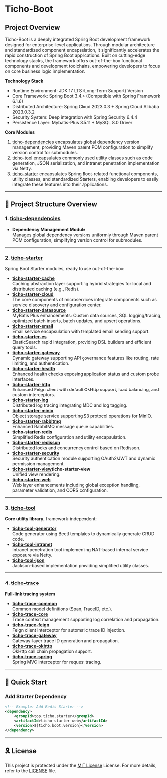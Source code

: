# Ticho-Boot

## Project Overview

Ticho-Boot is a deeply integrated Spring Boot development framework designed for enterprise-level applications. Through
modular architecture and standardized component encapsulation, it significantly accelerates the rapid construction of
Spring Boot applications. Built on cutting-edge technology stacks, the framework offers out-of-the-box functional
components and development toolchains, empowering developers to focus on core business logic implementation.

**Technology Stack**

* Runtime Environment: JDK 17 LTS (Long-Term Support) Version
* Core Framework: Spring Boot 3.4.4 (Compatible with Spring Framework 6.1.6)
* Distributed Architecture: Spring Cloud 2023.0.3 + Spring Cloud Alibaba 2023.0.3.2
* Security System: Deep integration with Spring Security 6.4.4
* Persistence Layer: Mybatis-Plus 3.5.11 + MySQL 8.0 Driver

**Core Modules**

1. [ticho-dependencies](ticho-dependencies) encapsulates global dependency version management, providing Maven parent
   POM configuration to simplify version control for submodules.
2. [ticho-tool](ticho-tool) encapsulates commonly used utility classes such as code generation, JSON serialization, and
   intranet penetration implementation via Netty.
3. [ticho-starter](ticho-starter) encapsulates Spring Boot-related functional components, utility classes, and
   standardized Starters, enabling developers to easily integrate these features into their applications.

---

## 📂 Project Structure Overview

### 1. **[ticho-dependencies](ticho-dependencies)**

- **Dependency Management Module**  
  Manages global dependency versions uniformly through Maven parent POM configuration, simplifying version control for
  submodules.

---

### 2. **[ticho-starter](ticho-starter)**

Spring Boot Starter modules, ready to use out-of-the-box:

- **[ticho-starter-cache](ticho-starter/ticho-starter-cache)**  
  Caching abstraction layer supporting hybrid strategies for local and distributed caching (e.g., Redis).
- **[ticho-starter-cloud](ticho-starter/ticho-starter-cloud)**  
  The core components of microservices integrate components such as service discovery and configuration center.
- **[ticho-starter-datasource](ticho-starter/ticho-starter-datasource)**  
  MyBatis Plus enhancements: Custom data sources, SQL logging/tracing, optimized batch inserts, batch updates, and
  upsert operations.
- **[ticho-starter-email](ticho-starter/ticho-starter-email)**  
  Email service encapsulation with templated email sending support.
- **[ticho-starter-es](ticho-starter/ticho-starter-es)**  
  ElasticSearch rapid integration, providing DSL builders and efficient query tools.
- **[ticho-starter-gateway](ticho-starter/ticho-starter-gateway)**  
  Dynamic gateway supporting API governance features like routing, rate limiting, and authentication.
- **[ticho-starter-health](ticho-starter/ticho-starter-health)**  
  Enhanced health checks exposing application status and custom probe interfaces.
- **[ticho-starter-http](ticho-starter/ticho-starter-http)**  
  Enhanced Feign client with default OkHttp support, load balancing, and custom interceptors.
- **[ticho-starter-log](ticho-starter/ticho-starter-log)**  
  Distributed log tracing integrating MDC and log tagging.
- **[ticho-starter-minio](ticho-starter/ticho-starter-minio)**  
  Object storage service supporting S3 protocol operations for MinIO.
- **[ticho-starter-rabbitmq](ticho-starter/ticho-starter-rabbitmq)**  
  Enhanced RabbitMQ message queue capabilities.
- **[ticho-starter-redis](ticho-starter/ticho-starter-redis)**  
  Simplified Redis configuration and utility encapsulation.
- **[ticho-starter-redisson](ticho-starter/ticho-starter-redisson)**  
  Distributed locks and concurrency control based on Redisson.
- **[ticho-starter-security](ticho-starter/ticho-starter-security)**  
  Security authentication module supporting OAuth2/JWT and dynamic permission management.
- **[ticho-starter-view](ticho-starter/ticho-starter-view)ticho-starter-view**  
  Unified view rendering.
- **[ticho-starter-web](ticho-starter/ticho-starter-web)**  
  Web layer enhancements including global exception handling, parameter validation, and CORS configuration.

---

### 3. **[ticho-tool](ticho-tool)**

**Core utility library**, framework-independent:

- **[ticho-tool-generator](ticho-tool/ticho-tool-generator)**  
  Code generator using Beetl templates to dynamically generate CRUD code.
- **[ticho-tool-intranet](ticho-tool/ticho-tool-intranet)**  
  Intranet penetration tool implementing NAT-based internal service exposure via Netty.
- **[ticho-tool-json](ticho-tool/ticho-tool-json)**  
  Jackson-based implementation providing simplified utility classes.

---

### 4. **[ticho-trace](ticho-trace)**

**Full-link tracing system**

- **[ticho-trace-common](ticho-trace/ticho-trace-common)**  
  Common model definitions (Span, TraceID, etc.).
- **[ticho-trace-core](ticho-trace/ticho-trace-core)**  
  Trace context management supporting log correlation and propagation.
- **[ticho-trace-feign](ticho-trace/ticho-trace-feign)**  
  Feign client interceptor for automatic trace ID injection.
- **[ticho-trace-gateway](ticho-trace/ticho-trace-gateway)**  
  Gateway-layer trace ID generation and propagation.
- **[ticho-trace-okhttp](ticho-trace/ticho-trace-okhttp)**  
  OkHttp call chain propagation support.
- **[ticho-trace-spring](ticho-trace/ticho-trace-spring)**  
  Spring MVC interceptor for request tracing.

---

## 🚀 Quick Start

### Add Starter Dependency

```xml
<!-- Example: Add Redis Starter -->
<dependency>
    <groupId>top.ticho.starter</groupId>
    <artifactId>ticho-starter-web</artifactId>
    <version>${ticho.boot.version}</version>
</dependency>
```

---

## 🎗 License

This project is protected under the [MIT License](https://choosealicense.com/licenses/mit/) License. For more details,
refer to the [LICENSE](https://github.com/zhajianjun/ticho-boot/blob/main/LICENSE) file.